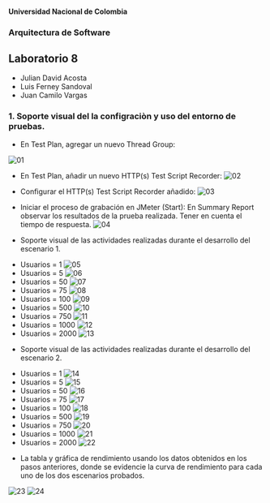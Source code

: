 #### Universidad Nacional de Colombia
### Arquitectura de Software
## Laboratorio 8

- Julian David Acosta
- Luis Ferney Sandoval
- Juan Camilo Vargas

### 1. Soporte visual del la configraciòn y uso del entorno de pruebas. 

- En Test Plan, agregar un nuevo Thread Group:

![01](img/ss1.png)
 - En Test Plan, añadir un nuevo HTTP(s) Test Script Recorder:
![02](img/ss2.png)
 - Configurar el HTTP(s) Test Script Recorder añadido: 
![03](img/ss3.png)

- Iniciar el proceso de grabación en JMeter (Start):
 En Summary Report observar los resultados de la prueba realizada. Tener en cuenta el tiempo de respuesta.
 ![04](img/ss3.png)

- Soporte visual de las actividades realizadas durante el desarrollo del  escenario 1.
 * Usuarios = 1
  ![05](img/sc1/1e1.png)
 * Usuarios = 5
 ![06](img/sc1/5e1.png)
 * Usuarios = 50
 ![07](img/sc1/50e1.png)
 * Usuarios = 75
 ![08](img/sc1/75e1.png)
 * Usuarios = 100
 ![09](img/sc1/100e1.png)
 * Usuarios = 500
 ![10](img/sc1/500e1.png)
 * Usuarios = 750
 ![11](img/sc1/750e1.png)
 * Usuarios = 1000
 ![12](img/sc1/1000e1.png)
 * Usuarios = 2000
 ![13](img/sc1/2000e1.png)

- Soporte visual de las actividades realizadas durante el desarrollo del  escenario 2.
* Usuarios = 1
  ![14](img/sc2/1e2.png)
 * Usuarios = 5
 ![15](img/sc2/5e2.png)
 * Usuarios = 50
 ![16](img/sc2/50e2.png)
 * Usuarios = 75
 ![17](img/sc2/75e2.png)
 * Usuarios = 100
 ![18](img/sc2/100e2.png)
 * Usuarios = 500
 ![19](img/sc2/500e2.png)
 * Usuarios = 750
 ![20](img/sc2/750e2.png)
 * Usuarios = 1000
 ![21](img/sc2/1000e2.png)
 * Usuarios = 2000
 ![22](img/sc2/2000e2.png)

- La tabla y gráfica de rendimiento usando los datos obtenidos en los pasos anteriores, donde se evidencie la curva de rendimiento  para cada uno de los dos escenarios probados.

![23](img/tabla.png)
![24](img/grafica.png)